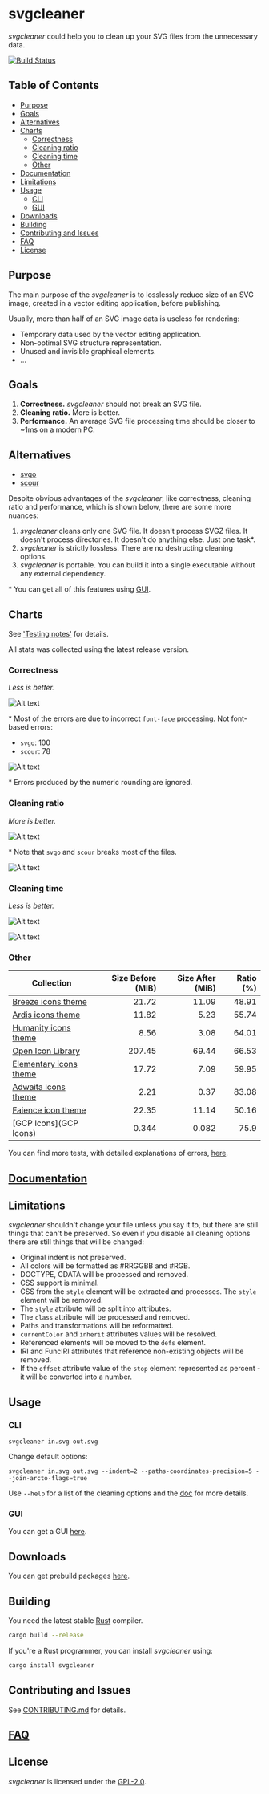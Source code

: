 # svgcleaner

*svgcleaner* could help you to clean up your SVG files from the unnecessary data.

[![Build Status](https://travis-ci.org/RazrFalcon/svgcleaner.svg?branch=master)](https://travis-ci.org/RazrFalcon/svgcleaner)

## Table of Contents

  * [Purpose](#purpose)
  * [Goals](#goals)
  * [Alternatives](#alternatives)
  * [Charts](#charts)
    * [Correctness](#correctness)
    * [Cleaning ratio](#cleaning-ratio)
    * [Cleaning time](#cleaning-time)
    * [Other](#other)
  * [Documentation](#documentation)
  * [Limitations](#limitations)
  * [Usage](#usage)
    * [CLI](#cli)
    * [GUI](#gui)
  * [Downloads](#downloads)
  * [Building](#building)
  * [Contributing and Issues](#contributing-and-issues)
  * [FAQ](#faq)
  * [License](#license)

## Purpose

The main purpose of the *svgcleaner* is to losslessly reduce size of an SVG image, created in a
vector editing application, before publishing.

Usually, more than half of an SVG image data is useless for rendering:
- Temporary data used by the vector editing application.
- Non-optimal SVG structure representation.
- Unused and invisible graphical elements.
- ...

## Goals

1. **Correctness.** *svgcleaner* should not break an SVG file.
1. **Cleaning ratio.** More is better.
1. **Performance.** An average SVG file processing time should be closer to ~1ms on a modern PC.

## Alternatives

 - [svgo](https://github.com/svg/svgo)
 - [scour](https://github.com/scour-project/scour)

Despite obvious advantages of the *svgcleaner*, like correctness, cleaning ratio and performance,
which is shown below, there are some more nuances:

1. *svgcleaner* cleans only one SVG file. It doesn't process SVGZ files.
   It doesn't process directories. It doesn't do anything else. Just one task*.
1. *svgcleaner* is strictly lossless. There are no destructing cleaning options.
1. *svgcleaner* is portable. You can build it into a single executable without any external dependency.

\* You can get all of this features using [GUI](https://github.com/RazrFalcon/svgcleaner-gui).

## Charts

See ['Testing notes'](docs/testing_notes.rst) for details.

All stats was collected using the latest release version.

### Correctness

*Less is better.*

![Alt text](https://cdn.rawgit.com/RazrFalcon/svgcleaner/v0.8.0/docs/images/correctness_chart_W3C_SVG_11_TestSuite.svg)

\* Most of the errors are due to incorrect `font-face` processing. Not font-based errors:
 - `svgo`: 100
 - `scour`: 78

![Alt text](https://cdn.rawgit.com/RazrFalcon/svgcleaner/v0.8.0/docs/images/correctness_chart_oxygen.svg)

\* Errors produced by the numeric rounding are ignored.

### Cleaning ratio

*More is better.*

![Alt text](https://cdn.rawgit.com/RazrFalcon/svgcleaner/v0.8.0/docs/images/ratio_chart_W3C_SVG_11_TestSuite.svg)

\* Note that `svgo` and `scour` breaks most of the files.

![Alt text](https://cdn.rawgit.com/RazrFalcon/svgcleaner/v0.8.0/docs/images/ratio_chart_oxygen.svg)

### Cleaning time

*Less is better.*

![Alt text](https://cdn.rawgit.com/RazrFalcon/svgcleaner/v0.8.0/docs/images/performance_chart_W3C_SVG_11_TestSuite.svg)

![Alt text](https://cdn.rawgit.com/RazrFalcon/svgcleaner/v0.8.0/docs/images/performance_chart_oxygen.svg)

### Other

| Collection | Size Before (MiB) | Size After (MiB) | Ratio (%) |
|--------------------------|------------------:|-----------------:|----------:|
| [Breeze icons theme](https://github.com/KDE/breeze-icons) | 21.72 | 11.09 | 48.91 |
| [Ardis icons theme](https://github.com/NitruxSA/ardis-icon-theme) | 11.82 | 5.23 | 55.74 |
| [Humanity icons theme](https://wiki.ubuntu.com/Artwork/Incoming/Karmic/Humanity_Icons?action=AttachFile&do=view&target=humanity_2.1.tar.gz) | 8.56 | 3.08 | 64.01 |
| [Open Icon Library](https://sourceforge.net/projects/openiconlibrary/) | 207.45 |69.44 | 66.53 |
| [Elementary icons theme](https://github.com/elementary/icons) | 17.72 | 7.09 | 59.95 |
| [Adwaita icons theme](https://github.com/GNOME/adwaita-icon-theme) | 2.21 | 0.37 | 83.08 |
| [Faience icon theme](https://www.archlinux.org/packages/community/any/faience-icon-theme/) | 22.35 | 11.14 | 50.16 |
| [GCP Icons](GCP Icons) | 0.344 | 0.082 | 75.9 |

You can find more tests, with detailed explanations of errors, [here](docs/extended_testing.rst).

## [Documentation](docs/svgcleaner.rst)

## Limitations

*svgcleaner* shouldn't change your file unless you say it to, but there are still
things that can't be preserved. So even if you disable all cleaning options there are still things
that will be changed:

- Original indent is not preserved.
- All colors will be formatted as #RRGGBB and #RGB.
- DOCTYPE, CDATA will be processed and removed.
- CSS support is minimal.
- CSS from the `style` element will be extracted and processes. The `style` element will be removed.
- The `style` attribute will be split into attributes.
- The `class` attribute will be processed and removed.
- Paths and transformations will be reformatted.
- `currentColor` and `inherit` attributes values will be resolved.
- Referenced elements will be moved to the `defs` element.
- IRI and FuncIRI attributes that reference non-existing objects will be removed.
- If the `offset` attribute value of the `stop` element represented as percent - it will be
  converted into a number.

## Usage

### CLI

```
svgcleaner in.svg out.svg
```

Change default options:
```
svgcleaner in.svg out.svg --indent=2 --paths-coordinates-precision=5 --join-arcto-flags=true
```

Use `--help` for a list of the cleaning options and the [doc](docs/svgcleaner.rst) for more details.

### GUI

You can get a GUI [here](https://github.com/RazrFalcon/svgcleaner-gui).

## Downloads

You can get prebuild packages [here](https://github.com/RazrFalcon/svgcleaner-gui/releases).

## Building

You need the latest stable [Rust](https://www.rust-lang.org/) compiler.

```bash
cargo build --release
```

If you're a Rust programmer, you can install *svgcleaner* using:

```bash
cargo install svgcleaner
```

## Contributing and Issues

See [CONTRIBUTING.md](CONTRIBUTING.md) for details.

## [FAQ](FAQ.md)

## License

*svgcleaner* is licensed under the [GPL-2.0](https://www.gnu.org/licenses/old-licenses/gpl-2.0.en.html).

